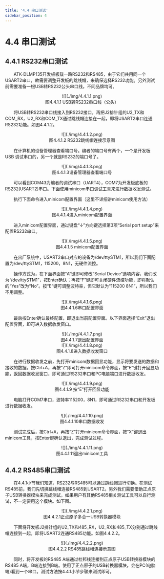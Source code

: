 ```yaml
---
title: '4.4 串口测试'
sidebar_position: 4
---
```


# 4.4 串口测试

## 4.4.1 RS232串口测试

&emsp;&emsp;ATK-DLMP135开发板板载一路RS232和RS485，由于它们共用同一个USART2串口，故需要调整开发板的跳线帽，来确保选择RS232功能。另外测试前需要准备一根USB转RS232公头串口线，不同品牌均可。

<center>
![](./img/4.4.1.1.png)<br />
图4.4.1.1 USB转RS232串口线（公头）
</center>

&emsp;&emsp;将USB转RS232串口线接入到RS232接口，再把J2排针组的U2_TX和COM_RX，U2_RX和COM_TX通过跳线帽连接在一起，即将USART2串口连通RS232功能。如图4.4.1.2。


<center>
![](./img/4.4.1.2.png)<br />
图4.4.1.2 RS232跳线帽连接示意图
</center>


&emsp;&emsp;在计算机的设备管理器查看端口号。编者的端口号有两个，一个是开发板 USB 调试串口的，另一个就是RS232的端口号了。

<center>
![](./img/4.4.1.3.png)<br />
图4.4.1.3设备管理器查看端口号
</center>

&emsp;&emsp;可以看到COM43为编者的调试串口（UART4），COM7为开发板底板的 RS232(USART2)串口。下面使用minicom串口调试工具来进行数据收发测试。

&emsp;&emsp;执行下面命令进入minicom配置界面（这里不详细讲minicom使用方法）


<center>
![](./img/4.4.1.4.png)<br />
图4.4.1.4进入minicom配置界面
</center>


&emsp;&emsp;进入minicom配置界面，通过键盘“↓”方向键选择第3项“Serial port setup”来配置RS232串口。

<center>
![](./img/4.4.1.5.png)<br />
图4.4.1.5 minicom配置界面
</center>


&emsp;&emsp;在出厂系统中，USART2串口对应的设备为/dev/ttySTM1，所以我们下面配置为/dev/ttySTM1，115200，8N1，无硬件流控。

&emsp;&emsp;操作方式为，在下面界面按“A”键即可修改“Serial Device”选项内容，我们改为“/dev/ttySTM1”，按Enter确认；再按“F”键即可关闭硬件流控功能，即将默认的“Yes”改为“No”。按“E”键可调整波特率，但它默认为“115200 8N1”，所以我们不用调整。


<center>
![](./img/4.4.1.6.png)<br />
图4.4.1.6串口配置界面
</center>

&emsp;&emsp;最后按Enter确认最终配置，即退出当前配置界面。以下界面选择“Exit”退出配置界面，即可进入数据收发窗口。

<center>
![](./img/4.4.1.7.png)<br />
图4.4.1.7退出配置界面
</center>

<center>
![](./img/4.4.1.8.png)<br />
图4.4.1.8进入数据收发窗口
</center>

&emsp;&emsp;在进行数据收发之前，先打开minicom数据回显功能，显示将要发送的数据和接收的数据。按Ctrl+A，再按“Z”即可打开minicom命令界面，按“E”键打开回显功能，返回数据收发窗口，即可通过RS232串口和PC电脑端口进行数据收发。

<center>
![](./img/4.4.1.9.png)<br />
图4.4.1.9 按“E”打开回显功能
</center>

&emsp;&emsp;电脑打开COM7串口，波特率115200，8N1，即可通过RS232串口和开发板进行数据收发。

<center>
![](./img/4.4.1.10.png)<br />
图4.4.1.10串口数据收发
</center>

&emsp;&emsp;测试完成后，按Ctrl+A，再按“Z”打开minicom命令界面，按“X”键退出minicom工具，按Enter键确认退出，完成测试过程。

<center>
![](./img/4.4.1.11.png)<br />
图4.4.1.11退出minicom工具
</center>

## 4.4.2 RS485串口测试

&emsp;&emsp;在4.4.1小节我们知道，RS232与RS485可以通过跳线帽进行切换。在测试RS485前，我们先切换跳线帽连接RS485到USART2。另外我们需要借助正点原子USB转换器模块来完成测试，如果用户有其他RS485相关测试工具可以自行测试，不一定要用这个模块。如下图。

<center>
![](./img/4.4.2.1.png)<br />
图4.4.2.1正点原子多合一USB转换器模块
</center>

&emsp;&emsp;下面将开发板J2排针组的U2_TX和485_RX，U2_RX和485_TX分别通过跳线帽连接到一起，即将USART2连通RS485功能。如图4.4.2.2。

<center>
![](./img/4.4.2.2.png)<br />
图4.4.2.2 RS485跳线帽连接示意图
</center>

&emsp;&emsp;同时，将开发板的RS485 A端通过杜邦线连接到正点原子USB转换器模块的RS485 A端，B端连接到B端。使用了正点原子的USB转换器模块，会在PC(电脑端)看到一个串口。测试方法按4.4.1小节步骤来测试即可。







